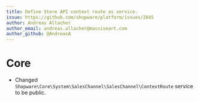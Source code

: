 ```yaml
---
title: Define Store API context route as service.
issue: https://github.com/shopware/platform/issues/2845
author: Andreas Allacher
author_email: andreas.allacher@massiveart.com
author_github: @AndreasA
---
```

# Core
* Changed `Shopware\Core\System\SalesChannel\SalesChannel\ContextRoute` service to be public.
